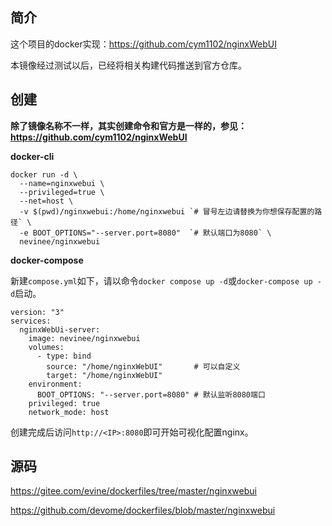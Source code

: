 ## 简介

这个项目的docker实现：https://github.com/cym1102/nginxWebUI

本镜像经过测试以后，已经将相关构建代码推送到官方仓库。

## 创建

**除了镜像名称不一样，其实创建命令和官方是一样的，参见：https://github.com/cym1102/nginxWebUI**

**docker-cli**

```
docker run -d \
  --name=nginxwebui \
  --privileged=true \
  --net=host \
  -v $(pwd)/nginxwebui:/home/nginxwebui `# 冒号左边请替换为你想保存配置的路径` \
  -e BOOT_OPTIONS="--server.port=8080"  `# 默认端口为8080` \
  nevinee/nginxwebui
```

**docker-compose**

新建`compose.yml`如下，请以命令`docker compose up -d`或`docker-compose up -d`启动。

```
version: "3"
services:
  nginxWebUi-server:
    image: nevinee/nginxwebui
    volumes:
      - type: bind
        source: "/home/nginxWebUI"       # 可以自定义
        target: "/home/nginxWebUI"
    environment:
      BOOT_OPTIONS: "--server.port=8080" # 默认监听8080端口
    privileged: true
    network_mode: host
```

创建完成后访问`http://<IP>:8080`即可开始可视化配置nginx。

## 源码

https://gitee.com/evine/dockerfiles/tree/master/nginxwebui

https://github.com/devome/dockerfiles/blob/master/nginxwebui
